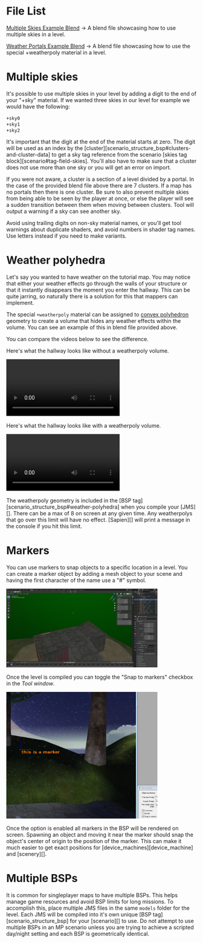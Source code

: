 # File List
[Multiple Skies Example Blend](https://drive.google.com/file/d/1k55u_cATxIHayTQeFGjXz58tlTpUuCV2/view?usp=sharing) -> A blend file showcasing how to use multiple skies in a level.

[Weather Portals Example Blend](https://drive.google.com/file/d/1Nfjg2E7CP_rxpt9UIshCljRT3pCMkfXD/view?usp=sharing) -> A blend file showcasing how to use the special +weatherpoly material in a level.

# Multiple skies
It's possible to use multiple skies in your level by adding a digit to the end of your "+sky" material. If we wanted three skies in our level for example we would have the following:

```
+sky0
+sky1
+sky2
```

It's important that the digit at the end of the material starts at zero. The digit will be used as an index by the [cluster][scenario_structure_bsp#clusters-and-cluster-data] to get a sky tag reference from the scenario [skies tag block][scenario#tag-field-skies]. You'll also have to make sure that a cluster does not use more than one sky or you will get an error on import.

If you were not aware, a cluster is a section of a level divided by a portal. In the case of the provided blend file above there are 7 clusters. If a map has no portals then there is one cluster. Be sure to also prevent multiple skies from being able to be seen by the player at once, or else the player will see a sudden transition between them when moving between clusters. Tool will output a warning if a sky can see another sky.

Avoid using trailing digits on non-sky material names, or you'll get tool warnings about duplicate shaders, and avoid numbers in shader tag names. Use letters instead if you need to make variants.

# Weather polyhedra
Let's say you wanted to have weather on the tutorial map. You may notice that either your weather effects go through the walls of your structure or that it instantly disappears the moment you enter the hallway. This can be quite jarring, so naturally there is a solution for this that mappers can implement.

The special `+weatherpoly` material can be assigned to [convex polyhedron][wiki-polyhedron] geometry to create a volume that hides any weather effects within the volume. You can see an example of this in blend file provided above.

You can compare the videos below to see the difference.

Here's what the hallway looks like without a weatherpoly volume.

<a href="5B.mp4" target="_blank">
	<video controls>
		<source src="5B.mp4" type="video/mp4">
	</video>
</a>

Here's what the hallway looks like with a weatherpoly volume.

<a href="5C.mp4" target="_blank">
	<video controls>
		<source src="5C.mp4" type="video/mp4">
	</video>
</a>

The weatherpoly geometry is included in the [BSP tag][scenario_structure_bsp#weather-polyhedra] when you compile your [JMS][]. There can be a max of 8 on screen at any given time. Any weatherpolys that go over this limit will have no effect. [Sapien][] will print a message in the console if you hit this limit.

# Markers
You can use markers to snap objects to a specific location in a level. You can create a marker object by adding a mesh object to your scene and having the first character of the name use a "#" symbol.

<a href="5D.jpg" target="_blank">
	<img src="5D.jpg" title="An example of a marker in a scene." style="max-width: 400px; height: auto; "/>
</a>

Once the level is compiled you can toggle the "Snap to markers" checkbox in the _Tool window_.

<a href="5E.jpg" target="_blank">
	<img src="5E.jpg" title="Here is where you can find the option along with what should show up in the game view once you enable it." style="max-width: 400px; height: auto; "/>
</a>

Once the option is enabled all markers in the BSP will be rendered on screen. Spawning an object and moving it near the marker should snap the object's center of origin to the position of the marker. This can make it much easier to get exact positions for [device_machines][device_machine] and [scenery][].

# Multiple BSPs
It is common for singleplayer maps to have multiple BSPs. This helps manage game resources and avoid BSP limits for long missions. To accomplish this, place multiple JMS files in the same `models` folder for the level. Each JMS will be compiled into it's own unique [BSP tag][scenario_structure_bsp] for your [scenario][] to use. Do not attempt to use multiple BSPs in an MP scenario unless you are trying to achieve a scripted day/night setting and each BSP is geometrically identical.

[wiki-polyhedron]: https://en.wikipedia.org/wiki/Convex_polytope

